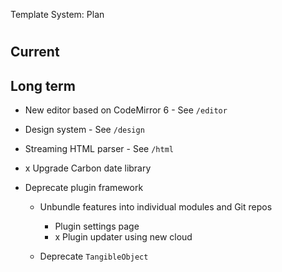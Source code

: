 <Set site_title>Template System: Plan</Set>

<h1><Get site_title></h1>
<Meta title><Get site_title></Meta>

## Current



## Long term

- New editor based on CodeMirror 6 - See `/editor`

- Design system - See `/design`

- Streaming HTML parser - See `/html`

- x Upgrade Carbon date library

- Deprecate plugin framework

  - Unbundle features into individual modules and Git repos

    - Plugin settings page
    - x Plugin updater using new cloud

  - Deprecate `TangibleObject`

